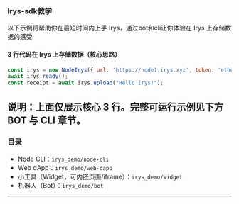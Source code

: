 ### Irys-sdk教学
以下示例将帮助你在最短时间内上手 Irys，通过bot和cli让你体验在 Irys 上存储数据的感受

#### 3 行代码在 Irys 上存储数据（核心思路）

```javascript
const irys = new NodeIrys({ url: 'https://node1.irys.xyz', token: 'ethereum', key: privateKey });
await irys.ready();
const receipt = await irys.upload("Hello Irys!");
```
说明：上面仅展示核心 3 行。完整可运行示例见下方BOT 与 CLI 章节。
---

### 目录
- Node CLI：`irys_demo/node-cli`
- Web dApp：`irys_demo/web-dapp`
- 小工具（Widget，可内嵌页面/iframe）：`irys_demo/widget`
- 机器人（Bot）：`irys_demo/bot`

---
